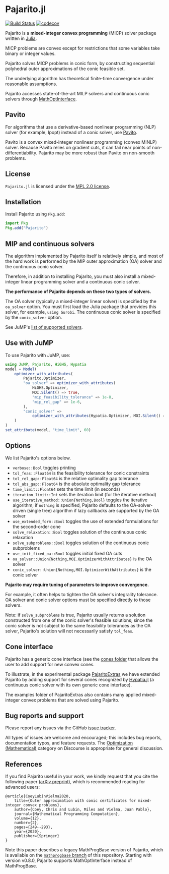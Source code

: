 # Pajarito.jl

[![Build Status](https://github.com/jump-dev/Pajarito.jl/workflows/CI/badge.svg?branch=main)](https://github.com/jump-dev/Pajarito.jl/actions?query=workflow%3ACI)
[![codecov](https://codecov.io/gh/jump-dev/Pajarito.jl/branch/main/graph/badge.svg)](https://codecov.io/gh/jump-dev/Pajarito.jl)

Pajarito is a **mixed-integer convex programming** (MICP) solver package written
in [Julia](http://julialang.org/).

MICP problems are convex except for restrictions that some variables take binary
or integer values.

Pajarito solves MICP problems in conic form, by constructing sequential
polyhedral outer approximations of the conic feasible set.

The underlying algorithm has theoretical finite-time convergence under
reasonable assumptions.

Pajarito accesses state-of-the-art MILP solvers and continuous conic solvers
through [MathOptInterface](https://github.com/jump-dev/MathOptInterface.jl).

## Pavito

For algorithms that use a derivative-based nonlinear programming (NLP) solver
(for example, Ipopt) instead of a conic solver, use [Pavito](https://github.com/jump-dev/Pavito.jl).

Pavito is a convex mixed-integer nonlinear programming (convex MINLP) solver.
Because Pavito relies on gradient cuts, it can fail near points of
non-differentiability. Pajarito may be more robust than Pavito on non-smooth
problems.

## License

`Pajarito.jl` is licensed under the [MPL 2.0 license](https://github.com/jump-dev/Pajarito.jl/blob/master/LICENSE.md).

## Installation

Install Pajarito using `Pkg.add`:
```julia
import Pkg
Pkg.add("Pajarito")
```

## MIP and continuous solvers

The algorithm implemented by Pajarito itself is relatively simple, and most of
the hard work is performed by the MIP outer approximation (OA) solver and the
continuous conic solver.

Therefore, in addition to installing Pajarito, you must also install a
mixed-integer linear programming solver and a continuous conic solver.

**The performance of Pajarito depends on these two types of solvers.**

The OA solver (typically a mixed-integer linear solver) is specified by the
`oa_solver` option. You must first load the Julia package that provides this
solver, for example, `using Gurobi`. The continuous conic solver is specified by
the `conic_solver` option.

See JuMP's [list of supported solvers](https://jump.dev/JuMP.jl/stable/installation/#Supported-solvers).

## Use with JuMP

To use Pajarito with JuMP, use:
```julia
using JuMP, Pajarito, HiGHS, Hypatia
model = Model(
    optimizer_with_attributes(
        Pajarito.Optimizer,
        "oa_solver" => optimizer_with_attributes(
            HiGHS.Optimizer,
            MOI.Silent() => true,
            "mip_feasibility_tolerance" => 1e-8,
            "mip_rel_gap" => 1e-6,
        ),
        "conic_solver" =>
            optimizer_with_attributes(Hypatia.Optimizer, MOI.Silent() => true),
    )
)
set_attribute(model, "time_limit", 60)
```

## Options

We list Pajarito's options below.

- `verbose::Bool` toggles printing
- `tol_feas::Float64` is the feasibility tolerance for conic constraints
- `tol_rel_gap::Float64` is the relative optimality gap tolerance
- `tol_abs_gap::Float64` is the absolute optimality gap tolerance
- `time_limit::Float64` sets the time limit (in seconds)
- `iteration_limit::Int` sets the iteration limit (for the iterative method)
- `use_iterative_method::Union{Nothing,Bool}` toggles the iterative algorithm;
  if `nothing` is specified, Pajarito defaults to the OA-solver-driven (single
  tree) algorithm if lazy callbacks are supported by the OA solver
- `use_extended_form::Bool` toggles the use of extended formulations for the
  second-order cone
- `solve_relaxation::Bool` toggles solution of the continuous conic relaxation
- `solve_subproblems::Bool` toggles solution of the continuous conic subproblems
- `use_init_fixed_oa::Bool` toggles initial fixed OA cuts
- `oa_solver::Union{Nothing,MOI.OptimizerWithAttributes}` is the OA solver
- `conic_solver::Union{Nothing,MOI.OptimizerWithAttributes}` is the conic solver

**Pajarito may require tuning of parameters to improve convergence.**

For example, it often helps to tighten the OA solver's integrality tolerance.
OA solver and conic solver options must be specified directly to those solvers.

Note: if `solve_subproblems` is true, Pajarito usually returns a solution
constructed from one of the conic solver's feasible solutions; since the conic
solver is not subject to the same feasibility tolerances as the OA solver,
Pajarito's solution will not necessarily satisfy `tol_feas`.

## Cone interface

Pajarito has a generic cone interface (see the [cones folder](https://github.com/jump-dev/Pajarito.jl/tree/main/src/Cones)
that allows the user to add support for new convex cones.

To illustrate, in the experimental package [PajaritoExtras](https://github.com/chriscoey/PajaritoExtras.jl)
we have extended Pajarito by adding support for several cones recognized by
[Hypatia.jl](https://github.com/chriscoey/Hypatia.jl) (a continuous conic solver
with its own generic cone interface).

The examples folder of PajaritoExtras also contains many applied mixed-integer
convex problems that are solved using Pajarito.

## Bug reports and support

Please report any issues via the GitHub
[issue tracker](https://github.com/jump-dev/Pajarito.jl/issues).

All types of issues are welcome and encouraged; this includes bug reports,
documentation typos, and feature requests. The [Optimization (Mathematical)](https://discourse.julialang.org/c/domain/opt)
category on Discourse is appropriate for general discussion.

## References

If you find Pajarito useful in your work, we kindly request that you cite the
following paper ([arXiv preprint](http://arxiv.org/abs/1808.05290)), which is
recommended reading for advanced users:

```
@article{CoeyLubinVielma2020,
    title={Outer approximation with conic certificates for mixed-integer convex problems},
    author={Coey, Chris and Lubin, Miles and Vielma, Juan Pablo},
    journal={Mathematical Programming Computation},
    volume={12},
    number={2},
    pages={249--293},
    year={2020},
    publisher={Springer}
}
```

Note this paper describes a legacy MathProgBase version of Pajarito, which is
available on the [`mathprogbase` branch](https://github.com/jump-dev/Pajarito.jl/tree/mathprogbase)
of this repository. Starting with version v0.8.0, Pajarito supports
MathOptInterface instead of MathProgBase.
